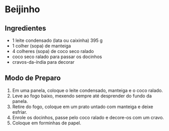 # Beijinho



## Ingredientes

- 1 leite condensado (lata ou caixinha) 395 g
- 1 colher (sopa) de manteiga
- 4 colheres (sopa) de coco seco ralado
- coco seco ralado para passar os docinhos
- cravos-da-índia para decorar

## Modo de Preparo

1. Em uma panela, coloque o leite condensado, manteiga e o coco ralado.
2. Leve ao fogo baixo, mexendo sempre até desprender do fundo da panela.
3. Retire do fogo, coloque em um prato untado com manteiga e deixe esfriar.
4. Enrole os docinhos, passe pelo coco ralado e decore-os com um cravo.
5. Coloque em forminhas de papel.